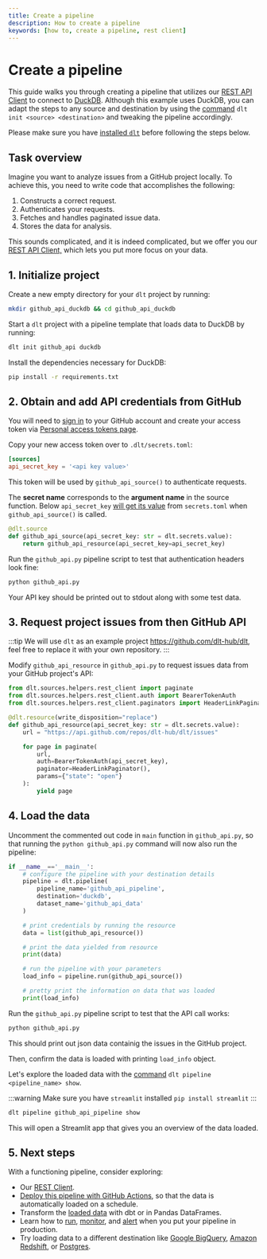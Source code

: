 ```yaml
---
title: Create a pipeline
description: How to create a pipeline
keywords: [how to, create a pipeline, rest client]
---
```


# Create a pipeline

This guide walks you through creating a pipeline that utilizes our [REST API Client](../general-usage/http/rest-client)
to connect to [DuckDB](../dlt-ecosystem/destinations/duckdb).
Although this example uses DuckDB, you can adapt the steps to any source and destination by
using the [command](../reference/command-line-interface#dlt-init) `dlt init <source> <destination>` and tweaking the pipeline accordingly.

Please make sure you have [installed `dlt`](../reference/installation) before following the
steps below.

## Task overview

Imagine you want to analyze issues from a GitHub project locally.
To achieve this, you need to write code that accomplishes the following:

1. Constructs a correct request.
2. Authenticates your requests.
3. Fetches and handles paginated issue data.
4. Stores the data for analysis.

This sounds complicated, and it is indeed complicated,
but we offer you our [REST API Client,](../general-usage/http/rest-client)
which lets you put more focus on your data.


## 1. Initialize project

Create a new empty directory for your `dlt` project by running:

```sh
mkdir github_api_duckdb && cd github_api_duckdb
```

Start a `dlt` project with a pipeline template that loads data to DuckDB by running:

```sh
dlt init github_api duckdb
```

Install the dependencies necessary for DuckDB:

```sh
pip install -r requirements.txt
```

## 2. Obtain and add API credentials from GitHub

You will need to [sign in](https://github.com/login) to your GitHub account and create your access token via [Personal access tokens page](https://github.com/settings/tokens).

Copy your new access token over to `.dlt/secrets.toml`:

```toml
[sources]
api_secret_key = '<api key value>'
```

This token will be used by `github_api_source()` to authenticate requests.

The **secret name** corresponds to the **argument name** in the source function.
Below `api_secret_key` [will get its value](../general-usage/credentials/configuration#allow-dlt-to-pass-the-config-and-secrets-automatically)
from `secrets.toml` when `github_api_source()` is called.

```py
@dlt.source
def github_api_source(api_secret_key: str = dlt.secrets.value):
    return github_api_resource(api_secret_key=api_secret_key)
```

Run the `github_api.py` pipeline script to test that authentication headers look fine:

```sh
python github_api.py
```

Your API key should be printed out to stdout along with some test data.

## 3. Request project issues from then GitHub API


:::tip
We will use `dlt` as an example project https://github.com/dlt-hub/dlt, feel free to replace it with your own repository.
:::

Modify `github_api_resource` in `github_api.py` to request issues data from your GitHub project's API:

```py
from dlt.sources.helpers.rest_client import paginate
from dlt.sources.helpers.rest_client.auth import BearerTokenAuth
from dlt.sources.helpers.rest_client.paginators import HeaderLinkPaginator

@dlt.resource(write_disposition="replace")
def github_api_resource(api_secret_key: str = dlt.secrets.value):
    url = "https://api.github.com/repos/dlt-hub/dlt/issues"

    for page in paginate(
        url,
        auth=BearerTokenAuth(api_secret_key),
        paginator=HeaderLinkPaginator(),
        params={"state": "open"}
    ):
        yield page
```

## 4. Load the data

Uncomment the commented out code in `main` function in `github_api.py`, so that running the
`python github_api.py` command will now also run the pipeline:

```py
if __name__=='__main__':
    # configure the pipeline with your destination details
    pipeline = dlt.pipeline(
        pipeline_name='github_api_pipeline',
        destination='duckdb',
        dataset_name='github_api_data'
    )

    # print credentials by running the resource
    data = list(github_api_resource())

    # print the data yielded from resource
    print(data)

    # run the pipeline with your parameters
    load_info = pipeline.run(github_api_source())

    # pretty print the information on data that was loaded
    print(load_info)
```


Run the `github_api.py` pipeline script to test that the API call works:

```sh
python github_api.py
```

This should print out json data containig the issues in the GitHub project.

Then, confirm the data is loaded with printing `load_info` object.

Let's explore the loaded data with the [command](../reference/command-line-interface#show-tables-and-data-in-the-destination) `dlt pipeline <pipeline_name> show`.

:::warning
Make sure you have `streamlit` installed `pip install streamlit`
:::

```sh
dlt pipeline github_api_pipeline show
```

This will open a Streamlit app that gives you an overview of the data loaded.

## 5. Next steps

With a functioning pipeline, consider exploring:

- Our [REST Client](../general-usage/http/rest-client).
- [Deploy this pipeline with GitHub Actions](deploy-a-pipeline/deploy-with-github-actions), so that
  the data is automatically loaded on a schedule.
- Transform the [loaded data](../dlt-ecosystem/transformations) with dbt or in
  Pandas DataFrames.
- Learn how to [run](../running-in-production/running),
  [monitor](../running-in-production/monitoring), and
  [alert](../running-in-production/alerting) when you put your pipeline in production.
- Try loading data to a different destination like
  [Google BigQuery](../dlt-ecosystem/destinations/bigquery),
  [Amazon Redshift](../dlt-ecosystem/destinations/redshift), or
  [Postgres](../dlt-ecosystem/destinations/postgres).
